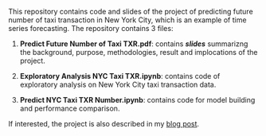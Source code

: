 This repository contains code and slides of the project of predicting future number of taxi transaction in New York City, which is an example of time series forecasting. The repository contains 3 files:

1. **Predict Future Number of Taxi TXR.pdf**: contains ***slides*** summarizng the background, purpose, methodologies, result and implocations of the project.
   
2. **Exploratory Analysis NYC Taxi TXR.ipynb**: contains code of exploratory analysis on  New York City taxi transaction data.

3. **Predict NYC Taxi TXR Number.ipynb**: contains code for model building and performance comparison.

If interested, the project is also described in my [blog post](https://halfmoonliu.github.io/posts/predict-future-number-of-taxi-transactions/).
   

